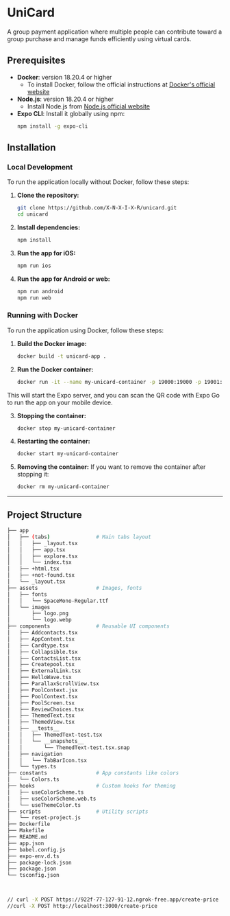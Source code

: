 

# UniCard

A group payment application where multiple people can contribute toward a group purchase and manage funds efficiently using virtual cards.

## Prerequisites
- **Docker**: version 18.20.4 or higher
  - To install Docker, follow the official instructions at [Docker's official website](https://docs.docker.com/get-docker/)
- **Node.js**: version 18.20.4 or higher
  - Install Node.js from [Node.js official website](https://nodejs.org/)
- **Expo CLI**: Install it globally using npm:
    ```bash
    npm install -g expo-cli
    ```

## Installation

### Local Development

To run the application locally without Docker, follow these steps:

1. **Clone the repository:**
    ```bash
    git clone https://github.com/X-N-X-I-X-R/unicard.git
    cd unicard
    ```

2. **Install dependencies:**
    ```bash
    npm install
    ```

3. **Run the app for iOS:**
    ```bash
    npm run ios
    ```

4. **Run the app for Android or web:**
    ```bash
    npm run android
    npm run web
    ```

### Running with Docker

To run the application using Docker, follow these steps:

1. **Build the Docker image:**
    ```bash
    docker build -t unicard-app .
    ```

2. **Run the Docker container:**
    ```bash
    docker run -it --name my-unicard-container -p 19000:19000 -p 19001:19001 -p 19002:19002 -p 8081:8081 unicard-app
    ```

This will start the Expo server, and you can scan the QR code with Expo Go to run the app on your mobile device.

3. **Stopping the container:**
    ```bash
    docker stop my-unicard-container
    ```

4. **Restarting the container:**
    ```bash
    docker start my-unicard-container
    ```

5. **Removing the container:**
    If you want to remove the container after stopping it:
    ```bash
    docker rm my-unicard-container
    ```

---

## Project Structure

```bash
├── app
│   ├── (tabs)               # Main tabs layout
│   │   ├── _layout.tsx
│   │   ├── app.tsx
│   │   ├── explore.tsx
│   │   └── index.tsx
│   ├── +html.tsx
│   ├── +not-found.tsx
│   └── _layout.tsx
├── assets                   # Images, fonts
│   ├── fonts
│   │   └── SpaceMono-Regular.ttf
│   └── images
│       ├── logo.png
│       └── logo.webp
├── components               # Reusable UI components
│   ├── Addcontacts.tsx
│   ├── AppContent.tsx
│   ├── Cardtype.tsx
│   ├── Collapsible.tsx
│   ├── ContactsList.tsx
│   ├── Createpool.tsx
│   ├── ExternalLink.tsx
│   ├── HelloWave.tsx
│   ├── ParallaxScrollView.tsx
│   ├── PoolContext.jsx
│   ├── PoolContext.tsx
│   ├── PoolScreen.tsx
│   ├── ReviewChoices.tsx
│   ├── ThemedText.tsx
│   ├── ThemedView.tsx
│   ├── __tests__
│   │   ├── ThemedText-test.tsx
│   │   └── __snapshots__
│   │       └── ThemedText-test.tsx.snap
│   ├── navigation
│   │   └── TabBarIcon.tsx
│   └── types.ts
├── constants                # App constants like colors
│   └── Colors.ts
├── hooks                    # Custom hooks for theming
│   ├── useColorScheme.ts
│   ├── useColorScheme.web.ts
│   └── useThemeColor.ts
├── scripts                  # Utility scripts
│   └── reset-project.js
├── Dockerfile
├── Makefile
├── README.md
├── app.json
├── babel.config.js
├── expo-env.d.ts
├── package-lock.json
├── package.json
└── tsconfig.json



// curl -X POST https://922f-77-127-91-12.ngrok-free.app/create-price
//curl -X POST http://localhost:3000/create-price